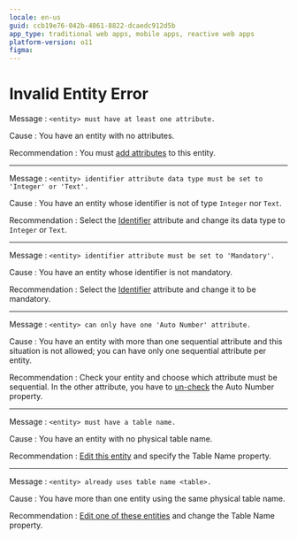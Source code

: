 ```yaml
---
locale: en-us
guid: ccb19e76-042b-4861-8822-dcaedc912d5b
app_type: traditional web apps, mobile apps, reactive web apps
platform-version: o11
figma:
---
```


# Invalid Entity Error

Message
:   `<entity> must have at least one attribute.`

Cause
:   You have an entity with no attributes.

Recommendation
:   You must [add attributes](<../../../extensibility-and-integration/integration-studio/managing-extensions/entity-attribute.md>) to this entity. 

---

Message
:   `<entity> identifier attribute data type must be set to 'Integer' or 'Text'.`

Cause
:   You have an entity whose identifier is not of type `Integer` nor `Text`.

Recommendation
:   Select the [Identifier](<../../../extensibility-and-integration/integration-studio/managing-extensions/entity-add.md>) attribute and change its data type to `Integer` or `Text`.

---

Message
:   `<entity> identifier attribute must be set to 'Mandatory'.`

Cause
:   You have an entity whose identifier is not mandatory.

Recommendation
:   Select the [Identifier](<../../../extensibility-and-integration/integration-studio/managing-extensions/entity-add.md>) attribute and change it to be mandatory.

---

Message
:   `<entity> can only have one 'Auto Number' attribute.`

Cause
:   You have an entity with more than one sequential attribute and this situation is not allowed; you can have only one sequential attribute per entity.

Recommendation
:   Check your entity and choose which attribute must be sequential. In the other attribute, you have to [un-check](<../../../extensibility-and-integration/integration-studio/managing-extensions/entity-attribute.md>) the Auto Number property. 

---

Message
:   `<entity> must have a table name.`

Cause
:   You have an entity with no physical table name.

Recommendation
:   [Edit this entity](<../../../extensibility-and-integration/integration-studio/managing-extensions/entity-add.md>) and specify the Table Name property. 

---

Message
:   `<entity> already uses table name <table>.`

Cause
:   You have more than one entity using the same physical table name.

Recommendation
:   [Edit one of these entities](<../../../extensibility-and-integration/integration-studio/managing-extensions/entity-add.md>) and change the Table Name property. 
